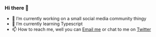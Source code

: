 ### Hi there 👋

- 🔭 I’m currently working on a small social media community thingy
- 🌱 I’m currently learning Typescript
- 📫 How to reach me, well you can [Email me](mailto:oscar@landmark.sh) or chat to me on [Twitter](mailto:https://twitter.com/dot0scar)
